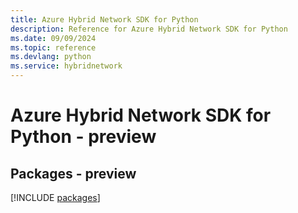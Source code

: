 ```yaml
---
title: Azure Hybrid Network SDK for Python
description: Reference for Azure Hybrid Network SDK for Python
ms.date: 09/09/2024
ms.topic: reference
ms.devlang: python
ms.service: hybridnetwork
---
```

# Azure Hybrid Network SDK for Python - preview
## Packages - preview
[!INCLUDE [packages](hybrid-network-index.md)]